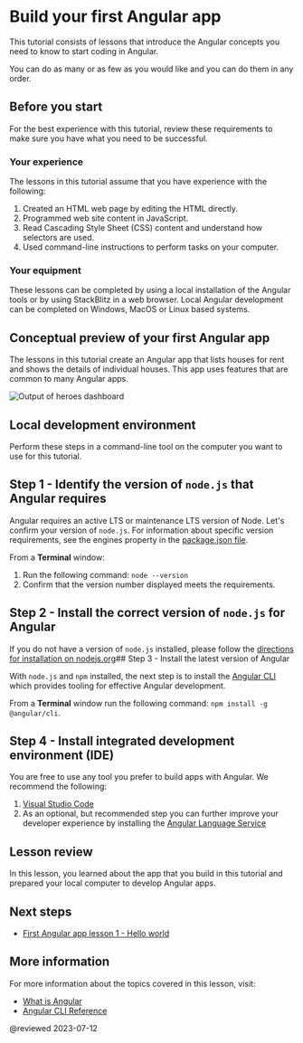 # Build your first Angular app

This tutorial consists of lessons that introduce the Angular concepts you need to know to start coding in Angular.

You can do as many or as few as you would like and you can do them in any order.

## Before you start

For the best experience with this tutorial, review these requirements to make sure you have what you need to be successful.

<!-- markdownLint-disable MD001 -->

### Your experience

The lessons in this tutorial assume that you have experience with the following:

1.  Created an HTML web page by editing the HTML directly.
1.  Programmed web site content in JavaScript.
1.  Read Cascading Style Sheet (CSS) content and understand how selectors are used.
1.  Used command-line instructions to perform tasks on your computer.

### Your equipment

These lessons can be completed by using a local installation of the Angular tools or by using StackBlitz in a web browser. Local Angular development can be completed on Windows, MacOS or Linux based systems.

## Conceptual preview of your first Angular app

The lessons in this tutorial create an Angular app that lists houses for rent and shows the details of individual houses.
This app uses features that are common to many Angular apps.
<section class="lightbox">
  <img alt="Output of heroes dashboard" src="generated/images/guide/faa/homes-app-landing-page.png">
</section>

## Local development environment

Perform these steps in a command-line tool on the computer you want to use for this tutorial.

## Step 1 - Identify the version of `node.js` that Angular requires

Angular requires an active LTS or maintenance LTS version of Node. Let's confirm your version of `node.js`. For information about specific version requirements, see the engines property in the [package.json file](https://unpkg.com/browse/@angular/core@15.1.5/package.json).

From a **Terminal** window:
1. Run the following command: `node --version`
1. Confirm that the version number displayed meets the requirements.

## Step 2 - Install the correct version of `node.js` for Angular

If you do not have a version of `node.js` installed, please follow the [directions for installation on nodejs.org](https://nodejs.org/en/download/)## Step 3 - Install the latest version of Angular

With `node.js` and `npm` installed, the next step is to install the [Angular CLI](/cli) which provides tooling for effective Angular development.

From a **Terminal** window run the following command: `npm install -g @angular/cli`.

## Step 4 - Install integrated development environment (IDE)

You are free to use any tool you prefer to build apps with Angular. We recommend the following:

1. [Visual Studio Code](https://code.visualstudio.com/)
2. As an optional, but recommended step you can further improve your developer experience by installing the [Angular Language Service](https://marketplace.visualstudio.com/items?itemName=Angular.ng-template)

## Lesson review

In this lesson, you learned about the app that you build in this tutorial and prepared your local computer to develop Angular apps.

## Next steps

*  [First Angular app lesson 1 - Hello world](tutorial/first-app/first-app-lesson-01)

## More information

For more information about the topics covered in this lesson, visit:

* [What is Angular](/guide/what-is-angular)
* [Angular CLI Reference](/cli)

@reviewed 2023-07-12
